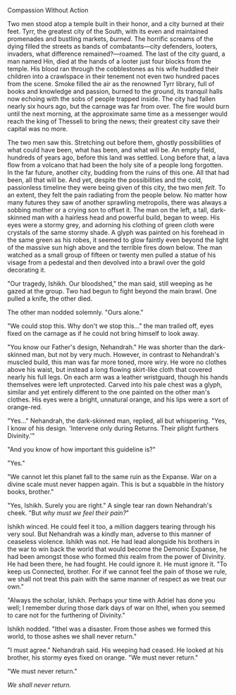 Compassion Without Action

Two men stood atop a temple built in their honor, and a city burned at their feet. Tyrr, the greatest city of the South, with its even and maintained promenades and bustling markets, _burned_. The horrific screams of the dying filled the streets as bands of combatants&mdash;city defenders, looters, invaders, what difference remained?&mdash;roamed. The last of the city guard, a man named Hin, died at the hands of a looter just four blocks from the temple. His blood ran through the cobblestones as his wife huddled their children into a crawlspace in their tenement not even two hundred paces from the scene. Smoke filled the air as the renowned Tyrr library, full of books and knowledge and passion, burned to the ground, its tranquil halls now echoing with the sobs of people trapped inside. The city had fallen nearly six hours ago, but the carnage was far from over. The fire would burn until the next morning, at the approximate same time as a messenger would reach the king of Thesseli to bring the news; their greatest city save their capital was no more.

The two men saw this. Stretching out before them, ghostly possibilities of what could have been, what has been, and what will be. An empty field, hundreds of years ago, before this land was settled. Long before that, a lava flow from a volcano that had been the holy site of a people long forgotten. In the far future, another city, budding from the ruins of this one. All that had been, all that will be. And yet, despite the possibilities and the cold, passionless timeline they were being given of this city, the two men _felt_. To an extent, they felt the pain radiating from the people below. No matter how many futures they saw of another sprawling metropolis, there was always a sobbing mother or a crying son to offset it. The man on the left, a tall, dark-skinned man with a hairless head and powerful build, began to weep. His eyes were a stormy grey, and adorning his clothing of green cloth were crystals of the same stormy shade. A glyph was painted on his forehead in the same green as his robes, it seemed to glow faintly even beyond the light of the massive sun high above and the terrible fires down below. The man watched as a small group of fifteen or twenty men pulled a statue of his visage from a pedestal and then devolved into a brawl over the gold decorating it.

"Our tragedy, Ishikh. Our bloodshed," the man said, still weeping as he gazed at the group. Two had begun to fight beyond the main brawl. One pulled a knife, the other died.

The other man nodded solemnly. "Ours alone."

"We could stop this. Why don't we stop this&hellip;" the man trailed off, eyes fixed on the carnage as if he could not bring himself to look away.

"You know our Father's design, Nehandrah." He was shorter than the dark-skinned man, but not by very much. However, in contrast to Nehandrah's muscled build, this man was far more toned, more wiry. He wore no clothes above his waist, but instead a long flowing skirt-like cloth that covered nearly his full legs. On each arm was a leather wristguard, though his hands themselves were left unprotected. Carved into his pale chest was a glyph, similar and yet entirely different to the one painted on the other man's clothes. His eyes were a bright, unnatural orange, and his lips were a sort of orange-red.

"Yes&hellip;" Nehandrah, the dark-skinned man, replied, all but whispering. "Yes, I know of his design. 'Intervene only during Returns. Their plight furthers Divinity.'"

"And you know of how important this guideline is?"

"Yes."

"We cannot let this planet fall to the same ruin as the Expanse. War on a divine scale must never happen again. This is but a squabble in the history books, brother."

"Yes, Ishikh. Surely you are right." A single tear ran down Nehandrah's cheek. "But _why must we feel their pain?_"

Ishikh winced. He could feel it too, a million daggers tearing through his very soul. But Nehandrah was a kindly man, adverse to this manner of ceaseless violence. Ishikh was not. He had lead alongside his brothers in the war to win back the world that would become the Demonic Expanse, he had been amongst those who formed _this_ realm from the power of Divinity. He had been there, he had fought. He could ignore it. He must ignore it. "To keep us Connected, brother. For if we cannot feel the pain of those we rule, we shall not treat this pain with the same manner of respect as we treat our own."

"Always the scholar, Ishikh. Perhaps your time with Adriel has done you well; I remember during those dark days of war on Ithel, when you seemed to care not for the furthering of Divinity."

Ishikh nodded. "Ithel was a disaster. From those ashes we formed this world, to those ashes we shall never return."

"I must agree." Nehandrah said. His weeping had ceased. He looked at his brother, his stormy eyes fixed on orange. "We must never return."

"We must never return."

_We shall never return._